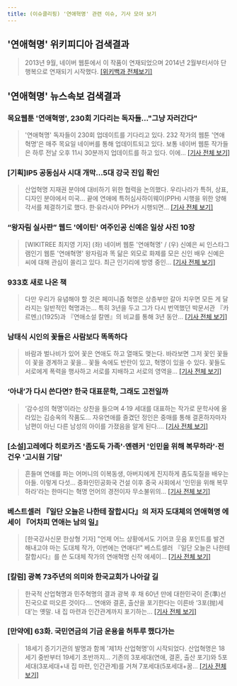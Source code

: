 ```yaml
---
title: (이슈클리핑) '연애혁명' 관련 이슈, 기사 모아 보기
---
```

## **'연애혁명'** 위키피디아 검색결과
>2013년 9월, 네이버 웹툰에서 이 작품이 연재되었으며 2014년 2월부터서야 단행복으로 연재되기 시작했다.
[[위키백과 전체보기]](https://ko.wikipedia.org/wiki/연애혁명)
## **'연애혁명'** 뉴스속보 검색결과
### 목요웹툰 '연애혁명', 230회 기다리는 독자들…"그냥 자러간다"

>'연애혁명' 독자들이 230회 업데이트를 기다리고 있다. 232 작가의 웹툰 '연애혁명'은 매주 목요일 네이버를 통해 업데이트되고 있다. 보통 네이버 웹툰 작가들은 하루 전날 오후 11시 30분까지 업데이트를 하고 있다. 이에...
[[기사 전체 보기]](http://www.topstarnews.net/news/articleView.html?idxno=469217)

### [기획]IP5 공동심사 시대 개막...5대 강국 진입 확인

>산업혁명 지재권 분야에 대비하기 위한 협력을 논의했다. 우리나라가 특허, 상표, 디자인 분야에서 미국... 끝에 연애에 특허심사하이웨이(PPH) 시행을 위한 양해각서를 체결하기로 했다. 한·유라시아 PPH가 시행되면...
[[기사 전체 보기]](http://www.etnews.com/20180821000078)

### “왕자림 실사판” 웹드 '에이틴' 여주인공 신예은 일상 사진 10장

>[WIKITREE 최지영 기자] (좌) 네이버 웹툰 '연애혁명' / (우) 신예은 씨 인스타그램인기 웹툰 '연애혁명' 왕자림과 똑 닮은 외모로 화제를 모은 신인 배우 신예은 씨에 대해 관심이 쏠리고 있다. 최근 인기리에 방영 중인...
[[기사 전체 보기]](http://www.wikitree.co.kr/main/news_view.php?id=363478)

### 933호 새로 나온 책

>다만 우리가 유념해야 할 것은 페미니즘 혁명은 상층부만 갈아 치우면 모든 게 달라지는 일반적인 혁명과는... 특히 3년을 두고 그가 다시 번역했던 박문서관 『카르멘』)(1925)과 『연애소설 칼멘』의 비교를 통해 3년 동안...
[[기사 전체 보기]](http://www.kyosu.net/news/articleView.html?idxno=42487)

### 남태식 시인의 꽃들은 사람보다 똑똑하다

>바람과 벌나비가 있어 꽃은 연애도 하고 열매도 맺는다. 바라보면 그저 꽃인 꽃들이 꽃을 경계하고 꽃을... 꽃들 속에도 반란이 있고, 혁명이 있을 수 있다. 꽃들도 서로에게 폭력을 행사하고 서로를 지배하고 서로의 영역을...
[[기사 전체 보기]](http://www.incheonnews.com/news/articleView.html?idxno=109742)

### ‘아내’가 다시 쓴다면? 한국 대표문학, 그래도 고전일까

>‘감수성의 혁명’이라는 상찬을 들으며 4·19 세대를 대표하는 작가로 문학사에 올라있는 김승옥의 작품도... 자유연애를 즐겼던 정인은 중매를 통해 결혼하자마자 남편이 아닌 다른 남성의 아이를 가졌음을 알게 된다....
[[기사 전체 보기]](http://www.hani.co.kr/arti/culture/culture_general/858161.html)

### [소설]고레에다 히로카즈 '좀도둑 가족'·옌롄커 '인민을 위해 복무하라'·전건우 '고시원 기담'

>흔들며 연애를 파는 어머니의 이복동생, 아버지에게 진지하게 좀도둑질을 배우는 아들. 이렇게 다섯... 중화인민공화국 건설 이후 중국 사회에서 '인민을 위해 복무하라'라는 한마디는 혁명 언어의 경전이자 무소불위의...
[[기사 전체 보기]](http://www.newsis.com/view/?id=NISX20180817_0000392760&cID=10701&pID=10700)

### 베스트셀러 『일단 오늘은 나한테 잘합시다』의 저자 도대체의 연애혁명 에세이 『어차피 연애는 남의 일』

>[한국강사신문 한상형 기자] "언제 어느 상황에서도 기어코 웃음 포인트를 발견해내고야 마는 도대체 작가, 이번에는 연애다!" 베스트셀러 『일단 오늘은 나한테 잘합시다』를 쓴 도대체 작가의 연애혁명 신작 에세이...
[[기사 전체 보기]](http://www.lecturernews.com/news/articleView.html?idxno=6018)

### [칼럼] 광복 73주년의 의미와 한국교회가 나아갈 길

>한국적 산업혁명과 민주혁명의 결과 광복 후 채 60년 만에 대한민국이 준(準)선진국으로 떠오른 것이다.... 연애와 결혼, 출산을 포기한다는 이른바 ‘3포(抛)세대’는 옛말. 내 집 마련과 인간관계까지 포기하는...
[[기사 전체 보기]](http://goodnews1.com/news/news_view.asp?seq=82254)

### [만약에] 63화. 국민연금의 기금 운용을 허투루 했다가는

>18세기 증기기관의 발명과 함께 '제1차 산업혁명'이 시작되었다. 산업혁명은 18세기 중반부터 19세기 초반까지... 기존의 3포세대(연애, 결혼, 출산 포기)와 5포세대(3포세대+내 집 마련, 인간관계)를 거쳐 7포세대(5포세대+꿈...
[[기사 전체 보기]](http://www.joongdo.co.kr/main/view.php?key=20180817010005644)


